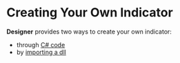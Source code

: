# Creating Your Own Indicator

**Designer** provides two ways to create your own indicator:

- through [C# code](../strategies/using_csharp/create_own_indicator_using_csharp.md)
- by [importing a dll](../strategies/using_dll/create_element_and_indicator.md)
